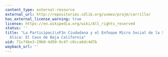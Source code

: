 ```yaml
---
content_type: external-resource
external_url: http://repositories.cdlib.org/usmex/prajm/carrillo/
has_external_license_warning: true
license: https://en.wikipedia.org/wiki/All_rights_reserved
status: ''
title: "La Participaci\xF3n Ciudadana y el Enfoque Micro Social de la Seguridad P\xFA\
  blica: El Caso de Baja California"
uid: 71cf4be3-29b0-4d50-9c47-c0cca6dc4d7b
wayback_url: ''
---
```

